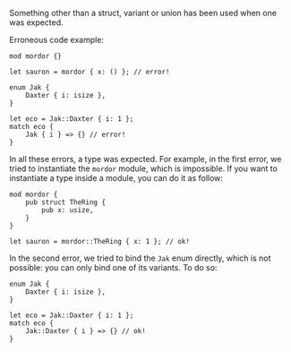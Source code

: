 Something other than a struct, variant or union has been used when one was
expected.

Erroneous code example:

```compile_fail,E0574
mod mordor {}

let sauron = mordor { x: () }; // error!

enum Jak {
    Daxter { i: isize },
}

let eco = Jak::Daxter { i: 1 };
match eco {
    Jak { i } => {} // error!
}
```

In all these errors, a type was expected. For example, in the first error,
we tried to instantiate the `mordor` module, which is impossible. If you want
to instantiate a type inside a module, you can do it as follow:

```
mod mordor {
    pub struct TheRing {
        pub x: usize,
    }
}

let sauron = mordor::TheRing { x: 1 }; // ok!
```

In the second error, we tried to bind the `Jak` enum directly, which is not
possible: you can only bind one of its variants. To do so:

```
enum Jak {
    Daxter { i: isize },
}

let eco = Jak::Daxter { i: 1 };
match eco {
    Jak::Daxter { i } => {} // ok!
}
```

